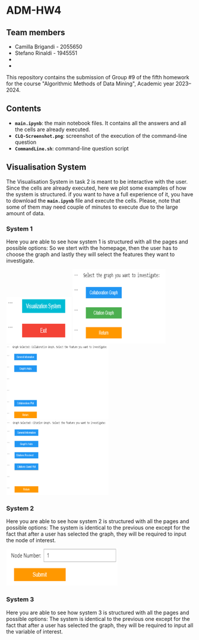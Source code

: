 # ADM-HW4

## Team members
* Camilla Brigandi - 2055650
* Stefano Rinaldi - 1945551
* 
*


This repository contains the submission of Group #9 of the fifth homework for the course "Algorithmic Methods of Data Mining", Academic year 2023–2024.

## Contents

* __`main.ipynb`__: the main notebook files. It contains all the answers and all the cells are already executed.
* __`CLQ-Screenshot.png`__: screenshot of the execution of the command-line question
* __`CommandLine.sh`__: command-line question script

## Visualisation System

The Visualisation System in task 2 is meant to be interactive with the user. Since the cells are already executed, here we plot some examples of how the system is structured. if you want to have a full experience of it, you have to download the __`main.ipynb`__ file and execute the cells. Please, note that some of them may need couple of minutes to execute due to the large amount of data.


### System 1
Here you are able to see how system 1 is structured with all the pages and possible options:
So we stert with the homepage, then the user has to choose the graph and lastly they will select the features they want to investigate.

<p float="left">
    <img src="images/home.png" width="175" height="125" />
    <img src="images/graphs.png" width="250" height="200" />
    <img src="images/collaboration_graph.png" width="275" height="200" />
    <img src="images/Citation_graph.png" width="275" height="200" />
</p>


### System 2
Here you are able to see how system 2 is structured with all the pages and possible options:
The system is identical to the previous one except for the fact that after a user has selected the graph, they will be required to input the node of interest.

<img src="images/submit.png" width="300" height="100" alt="Image Alt Text">


### System 3
Here you are able to see how system 3 is structured with all the pages and possible options:
The system is identical to the previous one except for the fact that after a user has selected the graph, they will be required to input all the variable of interest.




